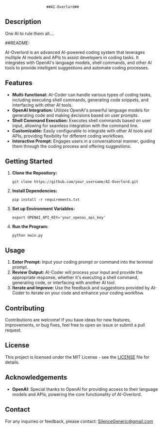                        ##AI-Overlord##

  ## Description
  One AI to rule them all.... 

  ##README:

  AI-Overlord is an advanced AI-powered coding system that leverages multiple AI models and APIs to assist developers in coding tasks. It integrates with OpenAI's language models, shell commands, and other AI tools to provide intelligent suggestions and automate coding processes.

  ## Features

  - **Multi-functional:** AI-Coder can handle various types of coding tasks, including executing shell commands, generating code snippets, and interfacing with other AI tools.
  - **OpenAI Integration:** Utilizes OpenAI's powerful language models for generating code and making decisions based on user prompts.
  - **Shell Command Execution:** Executes shell commands based on user input, allowing for seamless integration with the command line.
  - **Customizable:** Easily configurable to integrate with other AI tools and APIs, providing flexibility for different coding workflows.
  - **Interactive Prompt:** Engages users in a conversational manner, guiding them through the coding process and offering suggestions.

  ## Getting Started

  1. **Clone the Repository:** 
     ```
     git clone https://github.com/your_username/AI-Overlord.git
     ```

  2. **Install Dependencies:** 
     ```
     pip install -r requirements.txt
     ```

  3. **Set up Environment Variables:** 
     ```
     export OPENAI_API_KEY='your_openai_api_key'
     ```

  4. **Run the Program:** 
     ```
     python main.py
     ```

  ## Usage

  1. **Enter Prompt:** Input your coding prompt or command into the terminal prompt.
  2. **Review Output:** AI-Coder will process your input and provide the appropriate response, whether it's executing a shell command, generating code, or interfacing with another AI tool.
  3. **Iterate and Improve:** Use the feedback and suggestions provided by AI-Coder to iterate on your code and enhance your coding workflow.

  ## Contributing

  Contributions are welcome! If you have ideas for new features, improvements, or bug fixes, feel free to open an issue or submit a pull request.

  ## License

  This project is licensed under the MIT License - see the [LICENSE](LICENSE) file for details.

  ## Acknowledgements

  - **OpenAI:** Special thanks to OpenAI for providing access to their language models and APIs, powering the core functionality of AI-Overlord.

  ## Contact

  For any inquiries or feedback, please contact: SilenceGeneric@gmail.com
  
